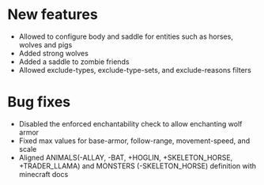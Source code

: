 # New features
* Allowed to configure body and saddle for entities such as horses, wolves and pigs
* Added strong wolves
* Added a saddle to zombie friends
* Allowed exclude-types, exclude-type-sets, and exclude-reasons filters
# Bug fixes
* Disabled the enforced enchantability check to allow enchanting wolf armor
* Fixed max values for base-armor, follow-range, movement-speed, and scale
* Aligned ANIMALS(-ALLAY, -BAT, +HOGLIN, +SKELETON_HORSE, +TRADER_LLAMA) and MONSTERS (-SKELETON_HORSE) definition with minecraft docs